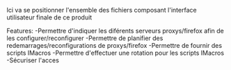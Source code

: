 Ici va se positionner l'ensemble des fichiers composant l'interface utilisateur finale de ce produit

Features:
-Permettre d'indiquer les diférents serveurs proxys/firefox afin de les configurer/reconfigurer
-Permettre de planifier des redemarrages/reconfigurations de proxys/firefox
-Permettre de fournir des scripts IMacros
-Permettre d'effectuer une rotation pour les scripts IMacros
-Sécuriser l'acces
